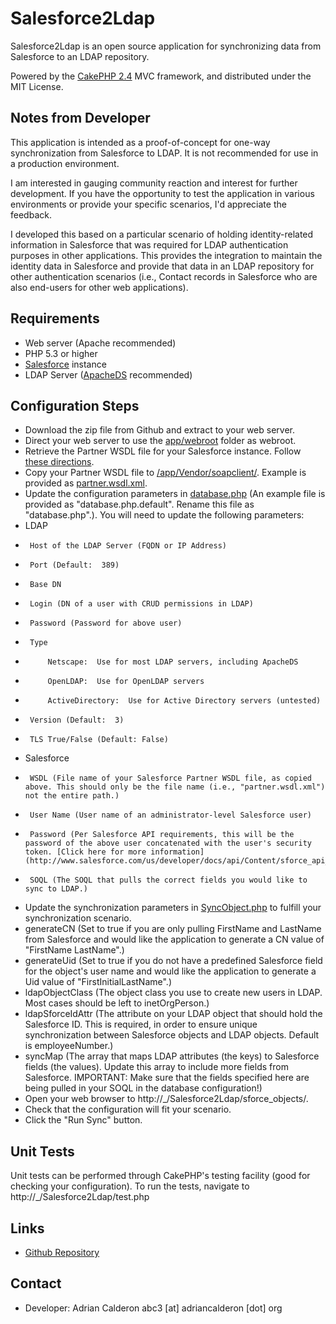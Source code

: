 Salesforce2Ldap
===============

Salesforce2Ldap is an open source application for synchronizing data from Salesforce to an LDAP repository.

Powered by the [CakePHP 2.4](http://www.cakephp.org) MVC framework, and distributed under the MIT License.

Notes from Developer
--------------------

This application is intended as a proof-of-concept for one-way synchronization from Salesforce to LDAP. It is not recommended for use
in a production environment.

I am interested in gauging community reaction and interest for further development. If you have the opportunity to test the
application in various environments or provide your specific scenarios, I'd appreciate the feedback.

I developed this based on a particular scenario of holding identity-related information in Salesforce that was required for LDAP
authentication purposes in other applications. This provides the integration to maintain the identity data in Salesforce and provide
that data in an LDAP repository for other authentication scenarios (i.e., Contact records in Salesforce who are also end-users for
other web applications). 

Requirements
------------

* Web server (Apache recommended)
* PHP 5.3 or higher
* [Salesforce](http://www.salesforce.com) instance
* LDAP Server ([ApacheDS](http://directory.apache.org/) recommended)

Configuration Steps
-------------------

* Download the zip file from Github and extract to your web server.
* Direct your web server to use the [app/webroot](/app/webroot) folder as webroot.
* Retrieve the Partner WSDL file for your Salesforce instance. Follow [these directions](https://help.salesforce.com/apex/HTViewHelpDoc?id=dev_wsdl.htm&language=en_US).
* Copy your Partner WSDL file to [/app/Vendor/soapclient/](/app/Vendor/soapclient/). Example is provided as [partner.wsdl.xml](/app/Vendor/soapclient/partner.wsdl.xml).
* Update the configuration parameters in [database.php](/app/Config/database.php.default) (An example file is provided as "database.php.default". Rename this file as "database.php".). You will need to update the following parameters:
*  LDAP
*      Host of the LDAP Server (FQDN or IP Address)
*      Port (Default:  389)
*      Base DN
*      Login (DN of a user with CRUD permissions in LDAP)
*      Password (Password for above user)
*      Type
*          Netscape:  Use for most LDAP servers, including ApacheDS
*          OpenLDAP:  Use for OpenLDAP servers
*          ActiveDirectory:  Use for Active Directory servers (untested)
*      Version (Default:  3)
*      TLS True/False (Default: False)
*  Salesforce
*      WSDL (File name of your Salesforce Partner WSDL file, as copied above. This should only be the file name (i.e., "partner.wsdl.xml") not the entire path.)
*      User Name (User name of an administrator-level Salesforce user)
*      Password (Per Salesforce API requirements, this will be the password of the above user concatenated with the user's security token. [Click here for more information](http://www.salesforce.com/us/developer/docs/api/Content/sforce_api_concepts_security.htm).)
*      SOQL (The SOQL that pulls the correct fields you would like to sync to LDAP.)
* Update the synchronization parameters in [SyncObject.php](/app/Model/SyncObject.php) to fulfill your synchronization scenario.
*   generateCN (Set to true if you are only pulling FirstName and LastName from Salesforce and would like the application to generate a CN value of "FirstName LastName".)
*   generateUid (Set to true if you do not have a predefined Salesforce field for the object's user name and would like the application to generate a Uid value of "FirstInitialLastName".)
*   ldapObjectClass (The object class you use to create new users in LDAP. Most cases should be left to inetOrgPerson.)
*   ldapSforceIdAttr (The attribute on your LDAP object that should hold the Salesforce ID. This is required, in order to ensure unique synchronization between Salesforce objects and LDAP objects. Default is employeeNumber.)
*   syncMap (The array that maps LDAP attributes (the keys) to Salesforce fields (the values). Update this array to include more fields from Salesforce. IMPORTANT: Make sure that the fields specified here are being pulled in your SOQL in the database configuration!)
* Open your web browser to http://_<your-server-address>/Salesforce2Ldap/sforce_objects/.
* Check that the configuration will fit your scenario.
* Click the "Run Sync" button.

Unit Tests
----------

Unit tests can be performed through CakePHP's testing facility (good for checking your configuration). To run the tests, navigate to http://_<your-server-address>/Salesforce2Ldap/test.php

Links
-----

* [Github Repository](https://github.com/abcalderon3/Salesforce2Ldap)

Contact
-------

* Developer:  Adrian Calderon abc3 [at] adriancalderon [dot] org